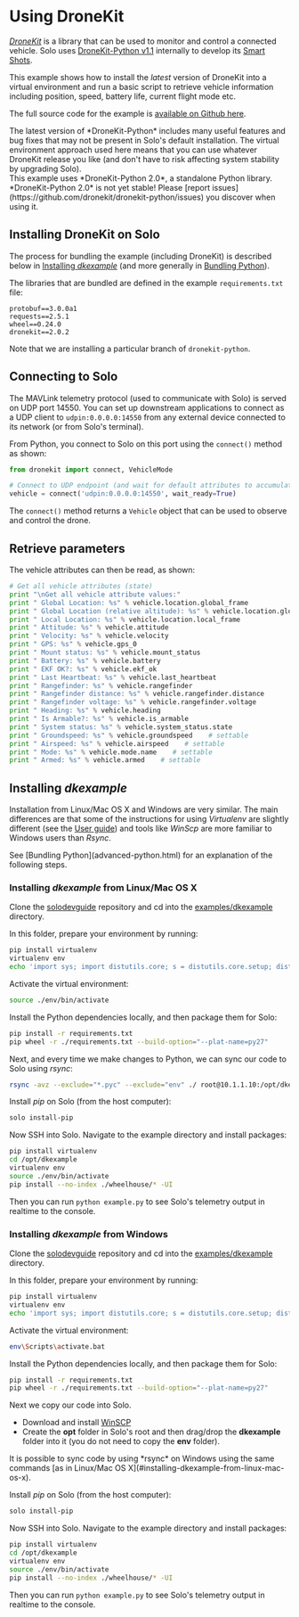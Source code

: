 # Using DroneKit

*[DroneKit](http://dronekit.io/)* is a library that can be used to monitor and control a connected vehicle. Solo uses [DroneKit-Python v1.1](http://python.dronekit.io/) internally to develop its [Smart Shots](concept-smartshot.html). 

This example shows how to install the *latest* version of DroneKit into a virtual environment and run a basic script to retrieve vehicle information including position, speed, battery life, current flight mode etc.

The full source code for the example is [available on Github here](https://github.com/3drobotics/solodevguide/tree/master/examples/dkexample).

<aside class="note">
The latest version of *DroneKit-Python* includes many useful features and bug fixes that may not be present in Solo's default installation. The virtual environment approach used here means that you can use whatever DroneKit release you like (and don't have to risk affecting system stability by upgrading Solo).
</aside>

<aside class="caution">
This example uses *DroneKit-Python 2.0*, a standalone Python library. *DroneKit-Python 2.0* is not yet stable! Please [report issues](https://github.com/dronekit/dronekit-python/issues) you discover when using it.
</aside>


## Installing DroneKit on Solo

The process for bundling the example (including DroneKit) is described below in [Installing _dkexample_](#installing-dkexample) (and more generally in [Bundling Python](advanced-python.html)). 

The libraries that are bundled are defined in the example `requirements.txt` file:

<div class="any-code"></div>

```
protobuf==3.0.0a1
requests==2.5.1
wheel==0.24.0
dronekit==2.0.2
```

Note that we are installing a particular branch of `dronekit-python`.


## Connecting to Solo

The MAVLink telemetry protocol (used to communicate with Solo) is served on UDP port 14550. You can set up downstream applications to connect as a UDP client to `udpin:0.0.0.0:14550` from any external device connected to its network (or from Solo's terminal).

From Python, you connect to Solo on this port using the `connect()` method as shown:

<div class="any-code"></div>

```py
from dronekit import connect, VehicleMode

# Connect to UDP endpoint (and wait for default attributes to accumulate)
vehicle = connect('udpin:0.0.0.0:14550', wait_ready=True)
```

The `connect()` method returns a `Vehicle` object that can be used to observe and control the drone.



## Retrieve parameters

The vehicle attributes can then be read, as shown:

<div class="any-code"></div>

```py
# Get all vehicle attributes (state)
print "\nGet all vehicle attribute values:"
print " Global Location: %s" % vehicle.location.global_frame
print " Global Location (relative altitude): %s" % vehicle.location.global_relative_frame
print " Local Location: %s" % vehicle.location.local_frame
print " Attitude: %s" % vehicle.attitude
print " Velocity: %s" % vehicle.velocity
print " GPS: %s" % vehicle.gps_0
print " Mount status: %s" % vehicle.mount_status
print " Battery: %s" % vehicle.battery
print " EKF OK?: %s" % vehicle.ekf_ok
print " Last Heartbeat: %s" % vehicle.last_heartbeat
print " Rangefinder: %s" % vehicle.rangefinder
print " Rangefinder distance: %s" % vehicle.rangefinder.distance
print " Rangefinder voltage: %s" % vehicle.rangefinder.voltage
print " Heading: %s" % vehicle.heading
print " Is Armable?: %s" % vehicle.is_armable
print " System status: %s" % vehicle.system_status.state
print " Groundspeed: %s" % vehicle.groundspeed    # settable
print " Airspeed: %s" % vehicle.airspeed    # settable
print " Mode: %s" % vehicle.mode.name    # settable
print " Armed: %s" % vehicle.armed    # settable
```

## Installing _dkexample_

Installation from Linux/Mac OS X and Windows are very similar. The main differences are that
some of the instructions for using *Virtualenv* are slightly different (see the [User guide](http://virtualenv.readthedocs.org/en/latest/userguide.html)) and tools like *WinScp* are more familiar to Windows users than *Rsync*.

<aside class="note">
See [Bundling Python](advanced-python.html) for an explanation of the following steps.
</aside>

### Installing _dkexample_ from Linux/Mac OS X

Clone the [solodevguide](https://github.com/3drobotics/solodevguide) repository and cd into the [examples/dkexample](https://github.com/3drobotics/solodevguide/tree/master/examples/dkexample) directory.

In this folder, prepare your environment by running:

<div class="host-code"></div>

```sh
pip install virtualenv
virtualenv env
echo 'import sys; import distutils.core; s = distutils.core.setup; distutils.core.setup = (lambda s: (lambda **kwargs: (kwargs.__setitem__("ext_modules", []), s(**kwargs))))(s)' > env/lib/python2.7/site-packages/distutils.pth
```

Activate the virtual environment:

<div class="host-code"></div>

```sh
source ./env/bin/activate
```

Install the Python dependencies locally, and then package them for Solo:

<div class="host-code"></div>

```sh
pip install -r requirements.txt
pip wheel -r ./requirements.txt --build-option="--plat-name=py27"
```

Next, and every time we make changes to Python, we can sync our code to Solo using *rsync*:

<div class="host-code"></div>

```sh
rsync -avz --exclude="*.pyc" --exclude="env" ./ root@10.1.1.10:/opt/dkexample
```

Install _pip_ on Solo (from the host computer):

<div class="host-code"></div>

```sh
solo install-pip
```

Now SSH into Solo. Navigate to the example directory and install packages:

```sh
pip install virtualenv
cd /opt/dkexample
virtualenv env
source ./env/bin/activate
pip install --no-index ./wheelhouse/* -UI
```

Then you can run `python example.py` to see Solo's telemetry output in realtime to the console.


### Installing _dkexample_ from Windows

Clone the [solodevguide](https://github.com/3drobotics/solodevguide) repository and cd into the [examples/dkexample](https://github.com/3drobotics/solodevguide/tree/master/examples/dkexample) directory.

In this folder, prepare your environment by running:

<div class="host-code"></div>

```sh
pip install virtualenv
virtualenv env
echo 'import sys; import distutils.core; s = distutils.core.setup; distutils.core.setup = (lambda s: (lambda **kwargs: (kwargs.__setitem__("ext_modules", []), s(**kwargs))))(s)' > env\Lib\site-packages\distutils.pth
```


Activate the virtual environment:

<div class="host-code"></div>

```sh
env\Scripts\activate.bat
```

Install the Python dependencies locally, and then package them for Solo:

<div class="host-code"></div>

```sh
pip install -r requirements.txt
pip wheel -r ./requirements.txt --build-option="--plat-name=py27"
```

Next we copy our code into Solo. 

* Download and install [WinSCP](https://winscp.net/download/winscp576setup.exe)
* Create the **opt** folder in Solo's root and then drag/drop the **dkexample** folder into it (you do not need to copy the **env** folder).

<aside class="note">
It is possible to sync code by using *rsync* on Windows using the same commands 
[as in Linux/Mac OS X](#installing-dkexample-from-linux-mac-os-x).
</aside>

Install _pip_ on Solo (from the host computer):

<div class="host-code"></div>

```sh
solo install-pip
```


Now SSH into Solo. Navigate to the example directory and install packages:

```sh
pip install virtualenv
cd /opt/dkexample
virtualenv env
source ./env/bin/activate
pip install --no-index ./wheelhouse/* -UI
```

Then you can run `python example.py` to see Solo's telemetry output in realtime to the console.


